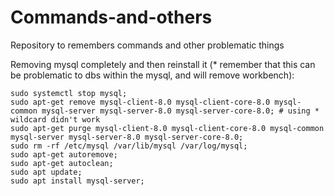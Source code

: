 # Commands-and-others
Repository to remembers commands and other problematic things

Removing mysql completely and then reinstall it (* remember that this can be problematic to dbs within the mysql, and will remove workbench):

```
sudo systemctl stop mysql;
sudo apt-get remove mysql-client-8.0 mysql-client-core-8.0 mysql-common mysql-server mysql-server-8.0 mysql-server-core-8.0; # using * wildcard didn't work
sudo apt-get purge mysql-client-8.0 mysql-client-core-8.0 mysql-common mysql-server mysql-server-8.0 mysql-server-core-8.0;
sudo rm -rf /etc/mysql /var/lib/mysql /var/log/mysql;
sudo apt-get autoremove;
sudo apt-get autoclean;
sudo apt update;
sudo apt install mysql-server;
```
